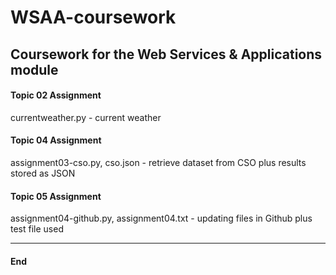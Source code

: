 # WSAA-coursework  

## Coursework for the Web Services &amp; Applications module   

####  Topic 02 Assignment  
currentweather.py - current weather  
#### Topic 04 Assignment  
assignment03-cso.py, cso.json - retrieve dataset from CSO plus results stored as JSON  
#### Topic 05 Assignment  
assignment04-github.py, assignment04.txt - updating files in Github plus test file used  

****  
#### End  